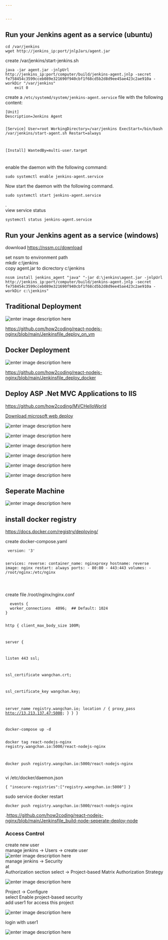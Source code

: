 ```yaml
---


---
```


<h2 id="run-your-jenkins-agent-as-a-service-ubuntu">Run your Jenkins agent as a service (ubuntu)</h2>
<pre><code>cd /var/jenkins
wget http://jenkins_ip:port/jnlpJars/agent.jar
</code></pre>
<p>create /var/jenkins/start-jenkins.sh</p>
<pre><code>java -jar agent.jar -jnlpUrl http://jenkins_ip:port/computer/build/jenkins-agent.jnlp -secret fe758454c3599cceb089e321690f940cbf1f68cd5b2d8d9ee45ae423c2ae910a -workDir "/var/jenkins"
    exit 0
</code></pre>
<p>create a <code>/etc/systemd/system/jenkins-agent.service</code> file with the following content:</p>
<pre><code>[Unit]
Description=Jenkins Agent

[Service]
User=root
WorkingDirectory=/var/jenkins
ExecStart=/bin/bash /var/jenkins/start-agent.sh
Restart=always

[Install]
WantedBy=multi-user.target
</code></pre>
<h3 id="section"></h3>
<p>enable the daemon with the following command:</p>
<pre><code>sudo systemctl enable jenkins-agent.service
</code></pre>
<p>Now start the daemon with the following command.</p>
<pre><code>sudo systemctl start jenkins-agent.service
</code></pre>
<p>.<br>
view service status</p>
<pre><code>systemctl status jenkins-agent.service
</code></pre>
<h2 id="run-your-jenkins-agent-as-a-service-windows">Run your Jenkins agent as a service (windows)</h2>
<p>download <a href="https://nssm.cc/download">https://nssm.cc/download</a></p>
<p>set nssm to environment path<br>
mkdir c:\jenkins<br>
copy agent.jar to dicrectory c:\jenkins</p>
<pre><code>nssm install jenkins_agent "java" "-jar d:\jenkins\agent.jar -jnlpUrl http://jenkins_ip:port/computer/build/jenkins-agent.jnlp -secret fe758454c3599cceb089e321690f940cbf1f68cd5b2d8d9ee45ae423c2ae910a -workDir c:\jenkins"
</code></pre>
<h2 id="traditional-deployment">Traditional Deployment</h2>
<p><img src="https://file.wangchan.io/staticcontent/jenkinscourse/d1.png" alt="enter image description here"></p>
<p><a href="https://github.com/how2coding/react-nodejs-nginx/blob/main/Jenkinsfile_deploy_on_vm">https://github.com/how2coding/react-nodejs-nginx/blob/main/Jenkinsfile_deploy_on_vm</a></p>
<h2 id="docker-deployment">Docker Deployment</h2>
<p><img src="https://file.wangchan.io/staticcontent/jenkinscourse/d2.png" alt="enter image description here"></p>
<p><a href="https://github.com/how2coding/react-nodejs-nginx/blob/main/Jenkinsfile_deploy_docker">https://github.com/how2coding/react-nodejs-nginx/blob/main/Jenkinsfile_deploy_docker</a></p>
<h2 id="deploy-asp-.net-mvc-applications-to-iis">Deploy ASP .Net MVC Applications to IIS</h2>
<p><a href="https://github.com/how2coding/MVCHelloWorld">https://github.com/how2coding/MVCHelloWorld</a></p>
<p><a href="https://www.microsoft.com/en-us/download/details.aspx?id=43717">Download microsoft web deploy</a></p>
<p><img src="https://s3.ap-southeast-1.amazonaws.com/how2coding.com/jenkins/day3/mswebdeploy.png" alt="enter image description here"></p>
<p><img src="https://s3.ap-southeast-1.amazonaws.com/how2coding.com/jenkins/day3/mswebdeploy2.png" alt="enter image description here"></p>
<p><img src="https://s3.ap-southeast-1.amazonaws.com/how2coding.com/jenkins/day3/mswebdeploy3.png" alt="enter image description here"></p>
<p><img src="https://s3.ap-southeast-1.amazonaws.com/how2coding.com/jenkins/day3/mswebdeploy4.png" alt="enter image description here"></p>
<p><img src="https://s3.ap-southeast-1.amazonaws.com/how2coding.com/jenkins/day3/mswebdeploy5.png" alt="enter image description here"></p>
<p><img src="https://s3.ap-southeast-1.amazonaws.com/how2coding.com/jenkins/day3/mswebdeploy6.png" alt="enter image description here"></p>
<h2 id="seperate-machine">Seperate Machine</h2>
<p><img src="https://file.wangchan.io/staticcontent/jenkinscourse/architecture.png" alt="enter image description here"></p>
<h2 id="install-docker-registry">install docker registry</h2>
<p><a href="https://docs.docker.com/registry/deploying/">https://docs.docker.com/registry/deploying/</a></p>
<p>create docker-compose.yaml</p>
<pre class=" language-console"><code class="prism  language-console"> version: '3'

services:
  reverse:
    container_name: nginxproxy
    hostname: reverse
    image: nginx
    restart: always
    ports:
      - 80:80
      - 443:443
    volumes:
      - /root/nginx:/etc/nginx

</code></pre>
<p>create file /root/nginx/nginx.conf</p>
<pre><code>  events {
  worker_connections  4096;  ## Default: 1024
}

http {
   client_max_body_size 100M;

   server {

  listen 443 ssl;

  ssl_certificate wangchan.crt;

  ssl_certificate_key wangchan.key;

  server_name registry.wangchan.io;
  location / {
     proxy_pass http://13.213.137.47:5000;
      }
   }
}
</code></pre>
<h3 id="section-1"></h3>
<pre><code>docker-compose up -d


docker tag react-nodejs-nginx registry.wangchan.io:5000/react-nodejs-nginx



docker push registry.wangchan.io:5000/react-nodejs-nginx
</code></pre>
<p>vi /etc/docker/daemon.json</p>
<pre><code>{ "insecure-registries":["registry.wangchan.io:5000"] }
</code></pre>
<p>sudo service docker restart</p>
<pre><code>docker push registry.wangchan.io:5000/react-nodejs-nginx
</code></pre>
<p>.<a href="https://github.com/how2coding/react-nodejs-nginx/blob/main/Jenkinsfile_build-node-seperate-deploy-node">https://github.com/how2coding/react-nodejs-nginx/blob/main/Jenkinsfile_build-node-seperate-deploy-node</a></p>
<h3 id="access-control">Access Control</h3>
<p>create new user<br>
manage jenkins -&gt; Users -&gt; create user<br>
<img src="https://s3.ap-southeast-1.amazonaws.com/subsomboon.wangchan.io/assets/Screenshot+2023-08-05+093246.png" alt="enter image description here"><br>
manage jenkins -&gt; Security<br>
at<br>
Authorization section select -&gt; Project-based Matrix Authorization Strategy</p>
<p><img src="https://s3.ap-southeast-1.amazonaws.com/subsomboon.wangchan.io/assets/Screenshot+2023-08-05+092758.png" alt="enter image description here"></p>
<p>Project -&gt; Configure<br>
select Enable project-based security<br>
add user1 for access this project</p>
<p><img src="https://s3.ap-southeast-1.amazonaws.com/subsomboon.wangchan.io/assets/Screenshot+2023-08-05+093043.png" alt="enter image description here"></p>
<p>login with user1</p>
<p><img src="https://s3.ap-southeast-1.amazonaws.com/subsomboon.wangchan.io/assets/Screenshot+2023-08-05+093323.png" alt="enter image description here"></p>

